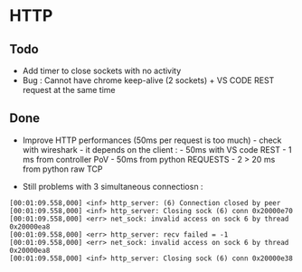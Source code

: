 # HTTP


## Todo

- Add timer to close sockets with no activity
- Bug : Cannot have chrome keep-alive (2 sockets) + VS CODE REST request at the same time

## Done

- Improve HTTP performances (50ms per request is too much)
        - check with wireshark
        - it depends on the client :
                - 50ms with VS code REST
                - 1 ms from controller PoV
                - 50ms from python REQUESTS
                - 2 > 20 ms from python raw TCP

-  Still problems with 3 simultaneous connectiosn : 

```
[00:01:09.558,000] <inf> http_server: (6) Connection closed by peer
[00:01:09.558,000] <inf> http_server: Closing sock (6) conn 0x20000e70
[00:01:09.558,000] <err> net_sock: invalid access on sock 6 by thread 0x20000ea8
[00:01:09.558,000] <err> http_server: recv failed = -1
[00:01:09.558,000] <err> net_sock: invalid access on sock 6 by thread 0x20000ea8
[00:01:09.558,000] <inf> http_server: Closing sock (6) conn 0x20000e38
```